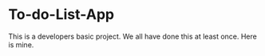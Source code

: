 # To-do-List-App
This is a developers basic project. We all have done this at least once. Here is mine.
